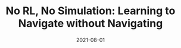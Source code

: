 ---
title: "No RL, No Simulation: Learning to Navigate without Navigating"
collection: publications
permalink: /publication/nrns
excerpt: 'We propose a self-supervised approach called NRNS to learn to navigate from only passive videos of roaming and demonstrate the success of this approach on Image-Goal navigation in unseen environments.'
date: 2021-08-01
venue: Neural Information Processing Systems
paperurl: 'https://arxiv.org/abs/2110.09470'
website: 'https://meerahahn.github.io/nrns'
data: 'https://meerahahn.github.io/nrns/data'
code: 'https://github.com/meera1hahn/NRNS'
citation: 'Meera Hahn, Devendra Chaplot, Shubham Tulsiani, Mustafa Mukadam, James Rehg, Abhinav Gupta. "No RL, No Simulation: Learning to Navigate without Navigating." Neural Information Processing Systems, 2021'
---
